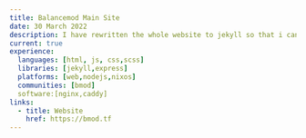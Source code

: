 ```yaml
---
title: Balancemod Main Site
date: 30 March 2022
description: I have rewritten the whole website to jekyll so that i can work on it
current: true
experience:
  languages: [html, js, css,scss]
  libraries: [jekyll,express]
  platforms: [web,nodejs,nixos]
  communities: [bmod]
  software:[nginx,caddy]
links:
  - title: Website
    href: https://bmod.tf
---
```

